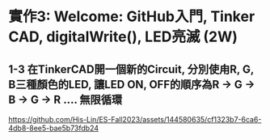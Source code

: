 # 實作3: Welcome: GitHub入門, Tinker CAD, digitalWrite(), LED亮滅 (2W) 

## 1-3 在TinkerCAD開一個新的Circuit, 分別使甪R, G, B三種顏色的LED, 讓LED ON, OFF的順序為R → G → B → G → R .... 無限循環

https://github.com/His-Lin/ES-Fall2023/assets/144580635/cf1323b7-6ca6-4db8-8ee5-bae5b73fdb24

